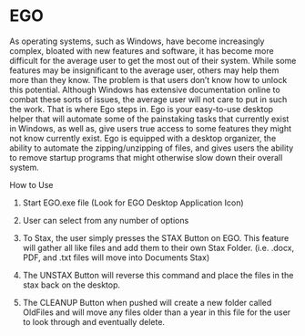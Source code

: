 # EGO

As operating systems, such as Windows, have become increasingly complex, bloated with new features and software, it has become more difficult for the average user to get the most out of their system. While some features may be insignificant to the average user, others may help them more than they know. The problem is that users don’t know how to unlock this potential. Although Windows has extensive documentation online to combat these sorts of issues, the average user will not care to put in such the work. That is where Ego steps in.
Ego is your easy-to-use desktop helper that will automate some of the painstaking tasks that currently exist in Windows, as well as, give users true access to some features they might not know currently exist. Ego is equipped with a desktop organizer, the ability to automate the zipping/unzipping of files, and gives users the ability to remove startup programs that might otherwise slow down their overall system. 

How to Use
1) Start EGO.exe file (Look for EGO Desktop Application Icon)
2) User can select from any number of options
3) To Stax, the user simply presses the STAX Button on EGO. 
	This feature will gather all like files and add them to their own Stax Folder.
	(i.e. .docx, PDF, and .txt files will move into Documents Stax)
	
4) The UNSTAX Button will reverse this command and place the files in the stax back on the desktop.
5) The CLEANUP Button when pushed will create a new folder called OldFiles and will move any files older than a year in this file for the user to look through and eventually delete.
